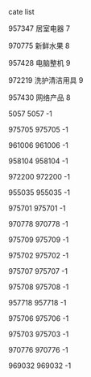 cate list

957347 居室电器 7

970775 新鲜水果 8

957428 电脑整机 9

972219 洗护清洁用具 9

957430 网络产品 8

5057 5057 -1

975705 975705 -1

961006 961006 -1

958104 958104 -1

972200 972200 -1

955035 955035 -1

975701 975701 -1

970778 970778 -1

975709 975709 -1

975702 975702 -1

975707 975707 -1

975708 975708 -1

957718 957718 -1

975706 975706 -1

975703 975703 -1

970776 970776 -1

969032 969032 -1

